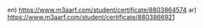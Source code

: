 en) https://www.m3aarf.com/student/certificate/8803864574
ar) https://www.m3aarf.com/student/certificate/8803866921
